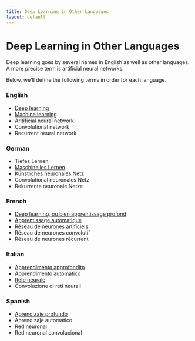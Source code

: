 ```yaml
---
title: Deep Learning in Other Languages
layout: default
---
```


# Deep Learning in Other Languages

Deep learning goes by several names in English as well as other languages. A more precise term is artificial neural networks. 

Below, we'll define the following terms in order for each language.

### English

* [Deep learning](https://en.wikipedia.org/wiki/Deep_learning)
* [Machine learning](https://en.wikipedia.org/wiki/Machine_learning)
* Aritificial neural network
* Convolutional network
* Recurrent neural network

### German

* Tiefes Lernen
* [Maschinelles Lernen](https://de.wikipedia.org/wiki/Maschinelles_Lernen)
* [Künstliches neuronales Netz](https://de.wikipedia.org/wiki/Künstliches_neuronales_Netz)
* Convolutional neuronales Netz
* Rekurrente neuronale Netze

### French

* [Deep learning, ou bien apprentissage profond](https://fr.wikipedia.org/wiki/Deep_learning)
* [Apprentissage automatique](https://fr.wikipedia.org/wiki/Apprentissage_automatique)
* Réseau de neurones artificiels
* Réseau de neurones convolutif
* Réseau de neurones récurrent

### Italian

* [Apprendimento approfondito](https://it.wikipedia.org/wiki/Apprendimento_approfondito)
* [Apprendimento automatico](https://it.wikipedia.org/wiki/Apprendimento_automatico)
* [Rete neurale](https://it.wikipedia.org/wiki/Rete_neurale)
* Convoluzione di reti neurali

### Spanish

* [Aprendizaje profundo](https://es.wikipedia.org/wiki/Aprendizaje_profundo)
* Aprendizaje automático 
* Red neuronal
* Red neuronal convolucional
